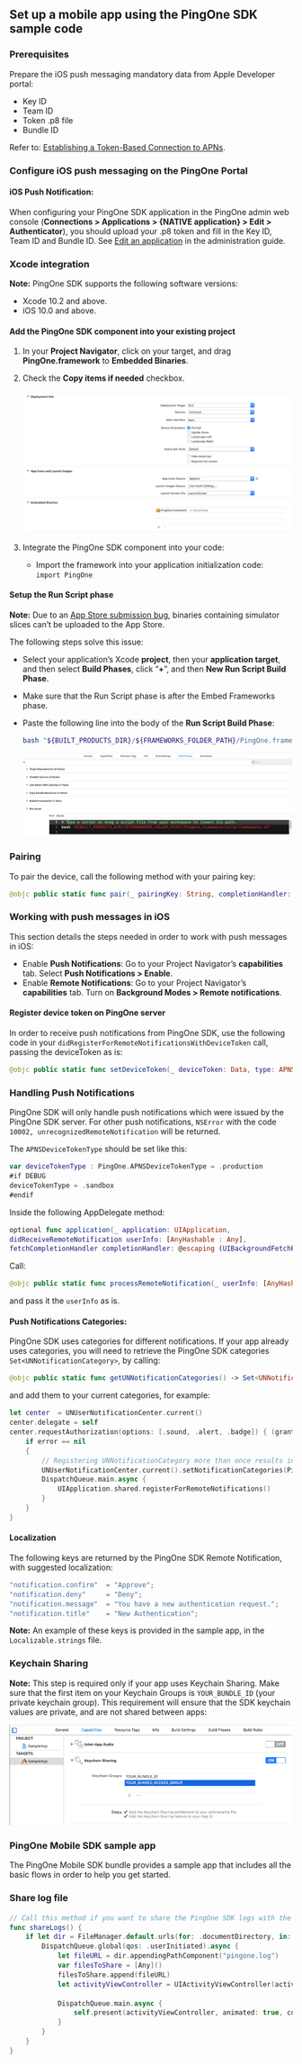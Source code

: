 ## Set up a mobile app using the PingOne SDK sample code

### Prerequisites

Prepare the iOS push messaging mandatory data from Apple Developer portal:

* Key ID
* Team ID
* Token .p8 file
* Bundle ID

Refer to: [Establishing a Token-Based Connection to APNs](https://developer.apple.com/documentation/usernotifications/setting_up_a_remote_notification_server/establishing_a_token-based_connection_to_apns).


### Configure iOS push messaging on the PingOne Portal

#### iOS Push Notification:

When configuring your PingOne SDK application in the PingOne admin web console (**Connections > Applications > {NATIVE application} > Edit > Authenticator**), you should upload your .p8 token and fill in the Key ID, Team ID and Bundle ID. See [Edit an application](https://documentation.pingidentity.com/pingone/p14cAdminGuide/index.shtml#p1_t_editApplication.html) in the administration guide.



### Xcode integration

**Note:** PingOne SDK supports the following software versions:

* Xcode 10.2 and above.
* iOS 10.0 and above.


#### Add the PingOne SDK component into your existing project

1. In your **Project Navigator**, click on your target, and drag **PingOne.framework** to **Embedded Binaries**.
2. Check the **Copy items if needed** checkbox.

    ![](./img/p1_i_SDKintegrateIntoIDE.png)


3. Integrate the PingOne SDK component into your code:
	* Import the framework into your application initialization code:<br>`import PingOne`

#### Setup the Run Script phase

**Note:** Due to an [App Store submission bug](http://www.openradar.me/radar?id=6409498411401216), binaries containing simulator slices can’t be uploaded to the App Store. 

The following steps solve this issue:

* Select your application’s Xcode **project**, then your **application target**, and then select **Build Phases**, click “**+**”, and then **New Run Script Build Phase**.
* Make sure that the Run Script phase is after the Embed Frameworks phase.
* Paste the following line into the body of the **Run Script Build Phase**:

	```bash
	bash "${BUILT_PRODUCTS_DIR}/${FRAMEWORKS_FOLDER_PATH}/PingOne.framework/strip-frameworks.sh"
	```
	
	![](./img/p1_i_SDKbuildPhasesRunScript.png)


 
### Pairing

To pair the device, call the following method with your pairing key:

```swift
@objc public static func pair(_ pairingKey: String, completionHandler: @escaping (NSError?) -> Void)
```

### Working with push messages in iOS

This section details the steps needed in order to work with push messages in iOS:

* Enable **Push Notifications**: Go to your Project Navigator’s **capabilities** tab. Select **Push Notifications > Enable**.
* Enable **Remote Notifications**: Go to your Project Navigator’s **capabilities** tab. Turn on **Background Modes > Remote notifications**.


#### Register device token on PingOne server

In order to receive push notifications from PingOne SDK, use the following code in your `didRegisterForRemoteNotificationsWithDeviceToken` call, passing the deviceToken as is:

```swift
@objc public static func setDeviceToken(_ deviceToken: Data, type: APNSDeviceTokenType, completionHandler: @escaping (_ error: NSError?) -> Void)
```
 
### Handling Push Notifications

PingOne SDK will only handle push notifications which were issued by the PingOne SDK server. For other push notifications, `NSError` with the code `10002, unrecognizedRemoteNotification` will be returned.

The `APNSDeviceTokenType` should be set like this:

```swift
var deviceTokenType : PingOne.APNSDeviceTokenType = .production
#if DEBUG
deviceTokenType = .sandbox
#endif
```

Inside the following AppDelegate method:

```swift
optional func application(_ application: UIApplication, 
didReceiveRemoteNotification userInfo: [AnyHashable : Any], 
fetchCompletionHandler completionHandler: @escaping (UIBackgroundFetchResult) -> Void)
```

Call:

```swift
@objc public static func processRemoteNotification(_ userInfo: [AnyHashable : Any], completionHandler: @escaping (_ notificationObject: NotificationObject?, _ error: NSError?) -> Void)
```

and pass it the `userInfo` as is.

#### Push Notifications Categories:

PingOne SDK uses categories for different notifications. If your app already uses categories, you will need to retrieve the PingOne SDK categories `Set<UNNotificationCategory>`, by calling:    

```swift
@objc public static func getUNNotificationCategories() -> Set<UNNotificationCategory>
```

and add them to your current categories, for example:

```swift
let center  = UNUserNotificationCenter.current()
center.delegate = self
center.requestAuthorization(options: [.sound, .alert, .badge]) { (granted, error) in
    if error == nil
    {
        // Registering UNNotificationCategory more than once results in previous categories being overwritten. PingOne provides the needed categories. The developer may add categories.
        UNUserNotificationCenter.current().setNotificationCategories(PingOne.getUNNotificationCategories())
        DispatchQueue.main.async {
            UIApplication.shared.registerForRemoteNotifications()
        }
    }
}
```


#### Localization

The following keys are returned by the PingOne SDK Remote Notification, with suggested localization:

```swift
"notification.confirm"  = "Approve";
"notification.deny"     = "Deny";
"notification.message"  = "You have a new authentication request.";
"notification.title"    = "New Authentication";
```

**Note:** An example of these keys is provided in the sample app, in the `Localizable.strings` file.
        
### Keychain Sharing

**Note:** This step is required only if your app uses Keychain Sharing.
Make sure that the first item on your Keychain Groups is `YOUR_BUNDLE_ID` (your private keychain group). This requirement will ensure that the SDK keychain values are private, and are not shared between apps​:


![](./img/p1_i_SDKkeychainSharing.png)


### PingOne Mobile SDK sample app

The PingOne Mobile SDK bundle provides a sample app that includes all the basic flows in order to help you get started.

### Share log file

```swift
// Call this method if you want to share the PingOne SDK logs with the PingOne support team.
func shareLogs() {
	if let dir = FileManager.default.urls(for: .documentDirectory, in: .userDomainMask).first {
		DispatchQueue.global(qos: .userInitiated).async {
			let fileURL = dir.appendingPathComponent("pingone.log")
			var filesToShare = [Any]()
			filesToShare.append(fileURL)
			let activityViewController = UIActivityViewController(activityItems: filesToShare, applicationActivities: nil)
			
			DispatchQueue.main.async {
				self.present(activityViewController, animated: true, completion: nil)
			}
		}
	}
}
```
